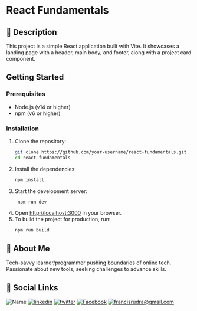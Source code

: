 # React Fundamentals

## 📝 Description

This project is a simple React application built with Vite. It showcases a landing page with a header, main body, and footer, along with a project card component.

## Getting Started

### Prerequisites

-   Node.js (v14 or higher)
-   npm (v6 or higher)

### Installation

1. Clone the repository:
    ```sh
    git clone https://github.com/your-username/react-fundamentals.git
    cd react-fundamentals
    ```
2. Install the dependencies:
    ```sh
    npm install
    ```
3. Start the development server:
    ```sh
     npm run dev
    ```
4. Open [http://localhost:3000](http://localhost:3000) in your browser.
5. To build the project for production, run:
    ```sh
    npm run build
    ```

## 🚀 About Me

Tech-savvy learner/programmer pushing boundaries of online tech. Passionate about new tools, seeking challenges to advance skills.

## 🔗 Social Links

![Name](https://img.shields.io/badge/Name-Francis%20Rudra%20D%20Cruze-yellowgreen?style=for-the-badge)
[![linkedin](https://img.shields.io/badge/linkedin-0A66C2?style=for-the-badge&logo=linkedin&logoColor=white)](https://www.linkedin.com/in/rudradcruze)
[![twitter](https://img.shields.io/badge/twitter-1DA1F2?style=for-the-badge&logo=twitter&logoColor=white)](https://twitter.com/rudradcruze)
[![Facebook](https://img.shields.io/badge/facebook-4267B2?style=for-the-badge&logo=facebook&logoColor=white)](https://facebook.com/rudradcruze)
[![francisrudra@gmail.com](https://img.shields.io/badge/gmail-4267B2?style=for-the-badge&logo=gmail&logoColor=white)](mailto:francisrudra@gmail.com)

